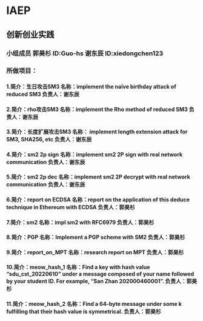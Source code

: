 # IAEP
## 创新创业实践

### 小组成员 郭昊杉 ID:Guo-hs 谢东辰 ID:xiedongchen123
### 所做项目：
#### 1.简介：生日攻击SM3 名称：implement the naïve birthday attack of reduced SM3 负责人：谢东辰
#### 2.简介：rho攻击SM3 名称：implement the Rho method of reduced SM3 负责人：谢东辰
#### 3.简介：长度扩展攻击SM3 名称： implement length extension attack for SM3, SHA256, etc 负责人：谢东辰
#### 4.简介：sm2 2p sign 名称：implement sm2 2P sign with real network communication 负责人：谢东辰
#### 5.简介：sm2 2p dec 名称：implement sm2 2P decrypt with real network communication 负责人：谢东辰
#### 6.简介：report on ECDSA 名称：report on the application of this deduce technique in Ethereum with ECDSA 负责人：郭昊杉
#### 7.简介：sm2 名称：impl sm2 with RFC6979 负责人：郭昊杉
#### 8.简介：PGP 名称：Implement a PGP scheme with SM2 负责人：郭昊杉
#### 9.简介：report_on_MPT 名称：research report on MPT 负责人：郭昊杉
#### 10.简介：meow_hash_1 名称：Find a key with hash value “sdu_cst_20220610” under a message composed of your name followed by your student ID. For example, “San Zhan 202000460001”. 负责人：郭昊杉
#### 11.简介：meow_hash_2 名称：Find a 64-byte message under some k fulfilling that their hash value is symmetrical. 负责人：郭昊杉

